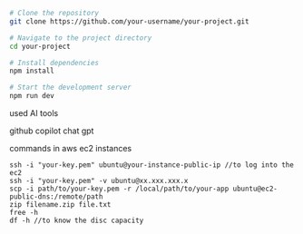 

```sh
# Clone the repository
git clone https://github.com/your-username/your-project.git

# Navigate to the project directory
cd your-project

# Install dependencies
npm install

# Start the development server
npm run dev
```

used AI tools

github copilot
chat gpt

commands in aws ec2 instances

```
ssh -i "your-key.pem" ubuntu@your-instance-public-ip //to log into the ec2
ssh -i "your-key.pem" -v ubuntu@xx.xxx.xxx.x
scp -i path/to/your-key.pem -r /local/path/to/your-app ubuntu@ec2-public-dns:/remote/path
zip filename.zip file.txt
free -h
df -h //to know the disc capacity
```
